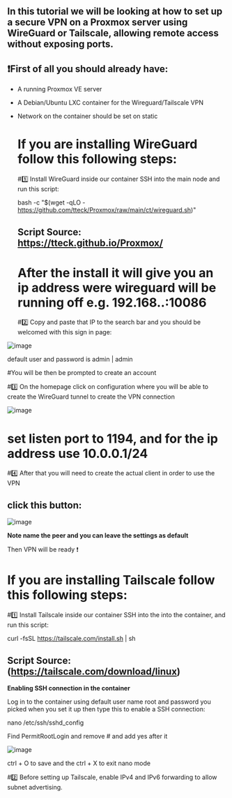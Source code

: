 ## In this tutorial we will be looking at how to set up a secure VPN on a Proxmox server using WireGuard or Tailscale, allowing remote access without exposing ports.

<h2>❗First of all you should already have: </h2>

- A running Proxmox VE server

- A Debian/Ubuntu LXC container for the Wireguard/Tailscale VPN
  
- Network on the container should be set on static


  <h1> If you are installing WireGuard follow this following steps: </h1> 

  #1️⃣ Install WireGuard inside our container
  SSH into the main node and run this script:
  
  bash -c "$(wget -qLO - https://github.com/tteck/Proxmox/raw/main/ct/wireguard.sh)"
  
  ## Script Source: https://tteck.github.io/Proxmox/

  # After the install it will give you an ip address were wireguard will be running off e.g. 192.168.**.**:10086

  #2️⃣ Copy and paste that IP to the search bar and you should be welcomed with this sign in page: 
  
![image](https://github.com/user-attachments/assets/47d2992c-74a2-45a7-8c40-d186ab0e9865)

default user and password is admin | admin

#You will be then be prompted to create an account 

#3️⃣ On the homepage click on configuration where you will be able to create the WireGuard tunnel to create the VPN connection

  ![image](https://github.com/user-attachments/assets/11ad6b59-51df-4c76-9cf6-ff0ee1a85bcd)

# set listen port to 1194, and for the ip address use 10.0.0.1/24

#4️⃣ After that you will need to create the actual client in order to use the VPN

## click this button:
![image](https://github.com/user-attachments/assets/7f569cb8-fa26-44f7-bdfc-c3a7220888fa)

**Note name the peer and you can leave the settings as default**


Then VPN will be ready ❗


 <h1> If you are installing Tailscale follow this following steps: </h1> 

  #1️⃣ Install Tailscale inside our container
  SSH into the into the container, and run this script:
  
  curl -fsSL https://tailscale.com/install.sh | sh
  ## Script Source:(https://tailscale.com/download/linux)

  **Enabling SSH connection in the container**
  
  Log in to the container using default user name root and password you picked when you set it up
  then type this to enable a SSH connection:
  
  nano /etc/ssh/sshd_config
  
  Find PermitRootLogin and remove # and add yes after it

  ![image](https://github.com/user-attachments/assets/fc8a4ccb-9389-4530-ad1c-167e0d1227e1)

  
  ctrl + O to save and the ctrl + X to exit nano mode

  #2️⃣ Before setting up Tailscale, enable IPv4 and IPv6 forwarding to allow subnet advertising.

  

  

